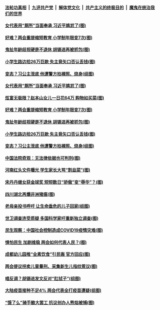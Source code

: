 

####  [法轮功真相](../../../../basic/blob/master/README.md?t=03081530) &nbsp;|&nbsp; [九评共产党](../../../../9ping.md/blob/master/README.md?t=03081530) &nbsp;|&nbsp; [解体党文化](../../../../jtdwh.md/blob/master/README.md?t=03081530)  &nbsp;|&nbsp; [共产主义的终极目的](../../../../gczydzjmd.md/blob/master/README.md?t=03081530) &nbsp;|&nbsp; [魔鬼在统治我们的世界](../../../../mgztzwmdsj.md/blob/master/README.md?t=03081530) 


#### [女代表用“厕所”当面奉承 习近平尴尬了(图)](../pages/p1/964857.md?t=03081530) 

#### [好难？两会重提缩短教育 小学制年限变7次(图)](../pages/p1/964826.md?t=03081530) 

#### [鬼扯年龄歧视硬是不退休 胡锡进再被抓包(图)](../pages/p1/964801.md?t=03081530) 

#### [小学生路边拾26万巨款 失主竟矢口否认丢钱(图)](../pages/p1/964799.md?t=03081530) 

#### [变态？习公主泄底 他遭警方拍裸照、烧身(组图)](../pages/p1/964720.md?t=03081530) 


#### [女代表用“厕所”当面奉承 习近平尴尬了(图)](../pages/p1/964857.md?t=03081530) 

#### [炫富无极限？赵本山女儿一日花64万 购物如买菜(图)](../pages/p1/964830.md?t=03081530) 

#### [好难？两会重提缩短教育 小学制年限变7次(图)](../pages/p1/964826.md?t=03081530) 

#### [鬼扯年龄歧视硬是不退休 胡锡进再被抓包(图)](../pages/p1/964801.md?t=03081530) 

#### [小学生路边拾26万巨款 失主竟矢口否认丢钱(图)](../pages/p1/964799.md?t=03081530) 

#### [变态？习公主泄底 他遭警方拍裸照、烧身(组图)](../pages/p1/964720.md?t=03081530) 

#### [中国法院奇观：无法律依据也可判刑(图)](../pages/p1/964725.md?t=03081530) 

#### [河南红头文件曝光 学生家长大骂“割韭菜”(图)](../pages/p1/964745.md?t=03081530) 

#### [宋丹丹继女获金球奖 短短数日“骄傲”变“辱华”？(图)](../pages/p1/964727.md?t=03081530) 

#### [四川湖北再爆非洲猪瘟(图)](../pages/p1/964718.md?t=03081530) 

#### [老母亲投书呼吁 让生命垂危的儿子回家(组图)](../pages/p1/964713.md?t=03081530) 

#### [世卫调查连受质疑 多国科学家吁重新独立调查(图)](../pages/p1/964642.md?t=03081530) 

#### [民生观察：中国社会控制造成COVID19疫情灾难(图)](../pages/p1/964702.md?t=03081530) 

#### [惧怕民生 加剧维稳 两会如何代表人民？(图)](../pages/p1/964649.md?t=03081530) 

#### [成都幼儿园推“全素饮食”引民轰 官方回应(图)](../pages/p1/964660.md?t=03081530) 

#### [两会提议拐卖儿童量刑、采集新生儿指纹惹议(图)](../pages/p1/964650.md?t=03081530) 

#### [唱反调？胡锡进发文反对“肛拭子”(组图)](../pages/p1/964554.md?t=03081530) 

#### [大陆疫苗接种不足4% 两会代表全打疫苗遭疑(组图)](../pages/p1/964598.md?t=03081530) 

#### [“饿了么”骑手酿大罢工 抗议创办人熊焰被捕(图)](../pages/p1/964578.md?t=03081530) 

